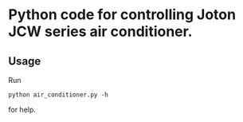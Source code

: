 # Python code for controlling Joton JCW series air conditioner.

## Usage

Run

`python air_conditioner.py -h`

for help.

